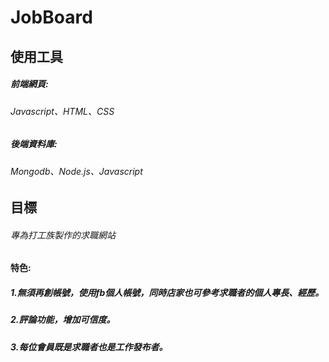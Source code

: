 # JobBoard
## 使用工具
##### 前端網頁:
###### Javascript、HTML、CSS
##### 後端資料庫:
###### Mongodb、Node.js、Javascript
## 目標
###### 專為打工族製作的求職網站
#### 特色:
##### 1.無須再創帳號，使用fb個人帳號，同時店家也可參考求職者的個人專長、經歷。
##### 2.評論功能，增加可信度。
##### 3.每位會員既是求職者也是工作發布者。